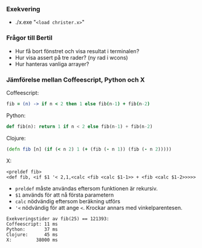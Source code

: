 ### Exekvering

* ./x.exe "`<load christer.x>`"

### Frågor till Bertil
* Hur få bort fönstret och visa resultat i terminalen?
* Hur visa assert på tre rader? (ny rad i wcons)
* Hur hanteras vanliga arrayer?


### Jämförelse mellan Coffeescript, Python och X

Coffeescript:
```coffee
fib = (n) -> if n < 2 then 1 else fib(n-1) + fib(n-2)
```

Python:
```python
def fib(n): return 1 if n < 2 else fib(n-1) + fib(n-2)
```

Clojure:
```clojure
(defn fib [n] (if (< n 2) 1 (+ (fib (- n 1)) (fib (- n 2)))))
```

X:
```
<preldef fib>
<def fib, <if $1 '< 2,1,<calc <fib <calc $1-1>> + <fib <calc $1-2>>>>>
```

* `preldef` måste användas eftersom funktionen är rekursiv.
* `$1` används för att nå första parametern
* `calc` nödvändig eftersom beräkning utförs
* `'<` nödvändig för att ange `<`. Krockar annars med vinkelparentesen.

```
Exekveringstider av fib(25) == 121393:
Coffeescript: 11 ms
Python:       37 ms
Clojure:      45 ms
X:         38000 ms
```